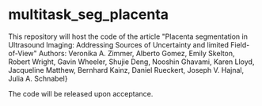 # multitask_seg_placenta

This repository will host the code of the article 
"Placenta segmentation in Ultrasound Imaging: Addressing Sources of Uncertainty and limited Field-of-View" 
Authors: Veronika A. Zimmer, Alberto Gomez, Emily Skelton, Robert Wright, Gavin Wheeler, Shujie Deng, Nooshin Ghavami, Karen Lloyd, Jacqueline Matthew, Bernhard Kainz, Daniel Rueckert, Joseph V. Hajnal, Julia A. Schnabel}

The code will be released upon acceptance.
